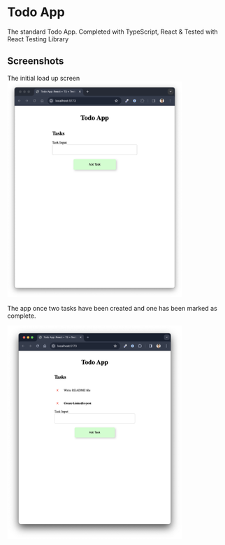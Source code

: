 # Todo App

The standard Todo App. Completed with TypeScript, React & Tested with React Testing Library

## Screenshots

The initial load up screen
<img src="./screenshots/Initial.png" width="400px" alt="screen shot of a todo list page with no task currently">

The app once two tasks have been created and one has been marked as complete.

<img src="./screenshots/Tasks.png" width="400px" alt="screen shot of a todo list page with two tasks, one marked as complete">
